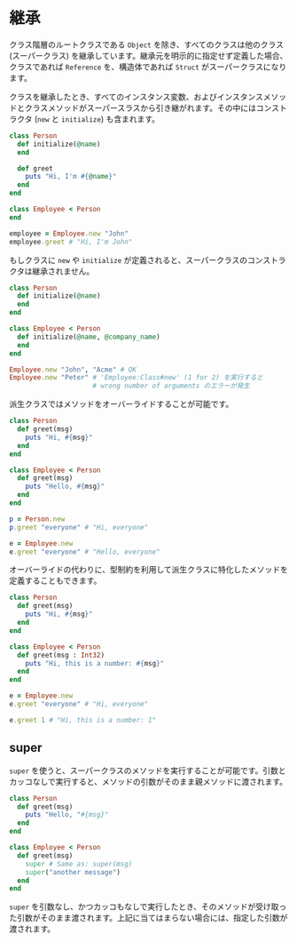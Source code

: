 # 継承

クラス階層のルートクラスである `Object` を除き、すべてのクラスは他のクラス (スーパークラス) を継承しています。継承元を明示的に指定せず定義した場合、クラスであれば `Reference` を、構造体であれば `Struct` がスーパークラスになります。

クラスを継承したとき、すべてのインスタンス変数、およびインスタンスメソッドとクラスメソッドがスーパースラスから引き継がれます。その中にはコンストラクタ (`new` と `initialize`) も含まれます。

```ruby
class Person
  def initialize(@name)
  end

  def greet
    puts "Hi, I'm #{@name}"
  end
end

class Employee < Person
end

employee = Employee.new "John"
employee.greet # "Hi, I'm John"
```

もしクラスに `new` や `initialize` が定義されると、スーパークラスのコンストラクタは継承されません。

```ruby
class Person
  def initialize(@name)
  end
end

class Employee < Person
  def initialize(@name, @company_name)
  end
end

Employee.new "John", "Acme" # OK
Employee.new "Peter" # 'Employee:Class#new' (1 for 2) を実行すると
                     # wrong number of arguments のエラーが発生
```

派生クラスではメソッドをオーバーライドすることが可能です。

```ruby
class Person
  def greet(msg)
    puts "Hi, #{msg}"
  end
end

class Employee < Person
  def greet(msg)
    puts "Hello, #{msg}"
  end
end

p = Person.new
p.greet "everyone" # "Hi, everyone"

e = Employee.new
e.greet "everyone" # "Hello, everyone"
```

オーバーライドの代わりに、型制約を利用して派生クラスに特化したメソッドを定義することもできます。

```ruby
class Person
  def greet(msg)
    puts "Hi, #{msg}"
  end
end

class Employee < Person
  def greet(msg : Int32)
    puts "Hi, this is a number: #{msg}"
  end
end

e = Employee.new
e.greet "everyone" # "Hi, everyone"

e.greet 1 # "Hi, this is a number: 1"
```

## super

`super` を使うと、スーパークラスのメソッドを実行することが可能です。引数とカッコなしで実行すると、メソッドの引数がそのまま親メソッドに渡されます。

```ruby
class Person
  def greet(msg)
    puts "Hello, "#{msg}"
  end
end

class Employee < Person
  def greet(msg)
    super # Same as: super(msg)
    super("another message")
  end
end
```

`super` を引数なし、かつカッコもなしで実行したとき、そのメソッドが受け取った引数がそのまま渡されます。上記に当てはまらない場合には、指定した引数が渡されます。
